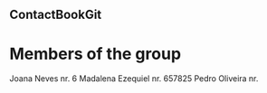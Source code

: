 ## ContactBookGit
# Members of the group
Joana Neves        nr. 6
Madalena Ezequiel  nr. 657825
Pedro Oliveira     nr. 
